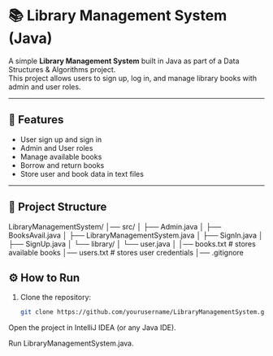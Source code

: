 # 📚 Library Management System (Java)

A simple **Library Management System** built in Java as part of a Data Structures & Algorithms project.  
This project allows users to sign up, log in, and manage library books with admin and user roles.  

---

## 🚀 Features
- User sign up and sign in  
- Admin and User roles  
- Manage available books  
- Borrow and return books  
- Store user and book data in text files  

---

## 📂 Project Structure
LibraryManagementSystem/
│── src/
│ ├── Admin.java
│ ├── BooksAvail.java
│ ├── LibraryManagementSystem.java
│ ├── SignIn.java
│ ├── SignUp.java
│ └── library/
│ └── user.java
│
│── books.txt # stores available books
│── users.txt # stores user credentials
│── .gitignore

## ⚙️ How to Run
1. Clone the repository:
   ```bash
   git clone https://github.com/yourusername/LibraryManagementSystem.git
Open the project in IntelliJ IDEA (or any Java IDE).

Run LibraryManagementSystem.java.
